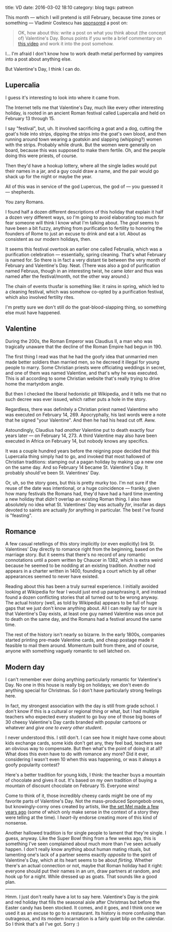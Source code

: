 title: VD
date: 2016-03-02 18:10
category: blog
tags: patreon

This month — which I will pretend is still February, because time zones or something — Vladimir Costescu has [sponsored](https://www.patreon.com/eevee) a post on:

> OK, how about this: write a post on what you think about (the concept of) Valentine's Day. Bonus points if you write a brief commentary on [this video](https://www.youtube.com/watch?v=h1c6Q5wCnbk) and work it into the post somehow.

I...  I'm afraid I don't know how to work death metal performed by vampires into a post about anything else.

But Valentine's Day, I think I can do.

<!-- more -->

## Lupercalia

I guess it's interesting to look into where it came from.

The Internet tells me that Valentine's Day, much like every other interesting holiday, is rooted in an ancient Roman festival called Lupercalia and held on February 13 through 15.

I say "festival", but, uh.  It involved sacrificing a goat and a dog, cutting the goat's hide into strips, dipping the strips into the goat's own blood, and then running around town wearing a goatskin and slapping (whipping?) women with the strips.  Probably while drunk.  But the women were generally on board, because this was supposed to make them fertile.  Oh, and the people doing this were priests, of course.

Then they'd have a hookup lottery, where all the single ladies would put their names in a jar, and a guy could draw a name, and the pair would go shack up for the night or maybe the year.

All of this was in service of the god Lupercus, the god of — you guessed it — shepherds.

You zany Romans.

I found half a dozen different descriptions of this holiday that explain it half a dozen very different ways, so I'm going to avoid elaborating too much for fear someone will think I know what I'm talking about.  The _goal_ seems to have been a bit fuzzy, anything from purification to fertility to honoring the founders of Rome to just an excuse to drink and eat a lot.  About as consistent as our modern holidays, then.

It seems this festival overtook an earlier one called Februalia, which was a purification celebration — essentially, spring cleaning.  That's what February is named for.  So there is in fact a very distant tie between the very month of February and Valentine's Day.  Neat.  (There was also a god of purification named Februus, though in an interesting twist, he came _later_ and thus was named after the festival/month, not the other way around.)

The chain of events thusfar is something like: it rains in spring, which led to a cleaning festival, which was somehow co-opted by a purification festival, which also involved fertility rites.

I'm pretty sure we don't still do the goat-blood-slapping thing, so something else must have happened.


## Valentine

During the 200s, the Roman Emperor was Claudius II, a man who was tragically unaware that the decline of the Roman Empire had begun in 190.

The first thing I read was that he had the goofy idea that unmarried men made better soldiers than married men, so he decreed it illegal for young people to marry.  Some Christian priests were officiating weddings in secret, and one of them was named Valentine, and that's why he was executed.  This is all according to some Christian website that's really trying to drive home the martyrdom angle.

But then I checked the liberal hedonistic pit Wikipedia, and it tells me that no such decree was ever issued, which rather puts a hole in the story.

Regardless, there was definitely a Christian priest named Valentime who was executed on February 14, 269.  Apocryphally, his last words were a note that he signed "your Valentine".  And then he had his head cut off.  Aww.

Astoundingly, Claudius had _another_ Valentine put to death exactly four years later — on February 14, 273.  A third Valentine may also have been executed in Africa on February 14, but nobody knows any specifics.

It was a couple hundred years before the reigning pope decided that this Lupercalia thing simply had to go, and invoked that most hallowed of Christian traditions: stamping out a pagan holiday by making up a new one on the same day.  And so February 14 became St. Valentine's Day.  It probably should've been St. Valentines' Day.

Or, uh, so the story goes, but this is pretty murky too.  I'm not sure if the reuse of the date was intentional, or a huge coincidence — frankly, given how many festivals the Romans had, they'd have had a hard time inventing a new holiday that _didn't_ overlap an existing Roman thing.  I also have absolutely no idea what St. Valentines' Day was actually _for_, insofar as days devoted to saints are actually _for_ anything in particular.  The best I've found is "feasting".


## Romance

A few casual retellings of this story implicitly (or even explicitly) link St. Valentines' Day directly to romance right from the beginning, based on the marriage story.  But it seems that there's no record of any romantic connotations until a poem written by Chaucer in 1382, which is extra weird because he seemed to be nodding at an existing tradition.  Another nod appears in a charter written in 1400, founding a court which by all other appearances seemed to never have existed.

Reading about this has been a truly surreal experience.  I initially avoided looking at Wikipedia for fear I would just end up paraphrasing it, and instead found a dozen conflicting stories that all turned out to be wrong anyway.  The actual history (well, as told by Wikipedia) appears to be full of huge gaps that we just don't know anything about.  All I can really say for _sure_ is that Valentine's Day exists, at least one guy named Valentine was once put to death on the same day, and the Romans had a festival around the same time.

The rest of the history isn't nearly so bizarre.  In the early 1800s, companies started printing pre-made Valentine cards, and cheap postage made it feasible to mail them around.  Momentum built from there, and of course, anyone with something vaguely romantic to sell latched on.


## Modern day

I can't remember ever doing anything particularly romantic for Valentine's Day.  No one in this house is really big on holidays; we don't even do anything special for Christmas.  So I don't have particularly strong feelings here.

In fact, my strongest association with the day is still from grade school.  I don't know if this is a cultural or regional thing or what, but I had multiple teachers who expected every student to go buy one of those big boxes of 30 cheesy Valentine's Day cards branded with popular cartoons or whatever and _give one to every other student_.

I never understood this.  I still don't.  I can see how it might have come about: kids exchange cards, some kids don't get any, they feel bad, teachers see an obvious way to compensate.  But then what's the point of doing it at all?  What does this even have to do with romance any more?  Did it ever, considering I wasn't even 10 when this was happening, or was it always a goofy popularity contest?

Here's a better tradition for young kids, I think: the teacher buys a mountain of chocolate and gives it out.  It's based on my own tradition of buying a mountain of discount chocolate on February 15.  Everyone wins!

Come to think of it, those incredibly cheesy cards might be one of my favorite parts of Valentine's Day.  Not the mass-produced Spongebob ones, but knowingly-corny ones created by artists, like [the set Mel made a few years ago](http://glitchedpuppet.tumblr.com/post/43071030937/happy-valentines-day) (some of which only make sense in the context of a story they were telling at the time).  I _heart_-ily endorse creating more of this kind of nonsense.

Another hallowed tradition is for single people to lament that they're single.  I guess, anyway.  Like the Super Bowl thing from a few weeks ago, this is something I've seen complained about much more than I've seen actually happen.  I don't really know anything about human mating rituals, but lamenting one's lack of a partner seems exactly _opposite_ to the spirit of Valentine's Day, which at its heart seems to be about _flirting_.  Whether there's an actual connection or not, maybe that Roman holiday had it right: everyone should put their names in an urn, draw partners at random, and hook up for a night.  While dressed up as goats.  That sounds like a good plan.

----

Hmm.  I just don't really have a lot to say here.  Valentine's Day is the pink and red holiday that fills the seasonal aisle after Christmas but before the Easter candy has been stocked.  It comes, and it goes, and I think once we used it as an excuse to go to a restaurant.  Its history is more confusing than outrageous, and its modern incarnation is a fairly quiet blip on the calendar.  So I think that's all I've got.  Sorry  :)
